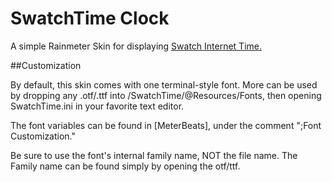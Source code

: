 # SwatchTime Clock

A simple Rainmeter Skin for displaying [Swatch Internet Time.](https://en.wikipedia.org/wiki/Swatch_Internet_Time)

##Customization

By default, this skin comes with one terminal-style font. More can be used by dropping any .otf/.ttf into /SwatchTime/@Resources/Fonts, then opening SwatchTime.ini in your favorite text editor.

The font variables can be found in [MeterBeats], under the comment ";Font Customization."

Be sure to use the font's internal family name, NOT the file name. The Family name can be found simply by opening the otf/ttf.
